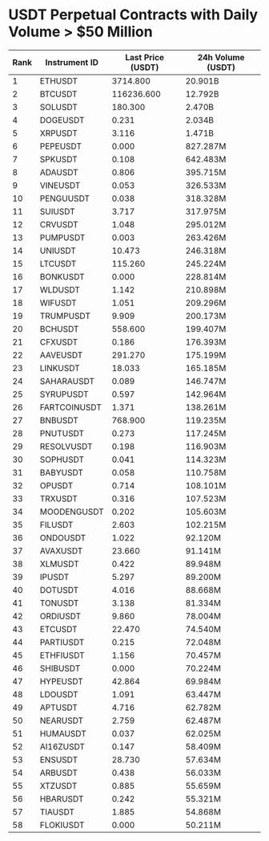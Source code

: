 # USDT Perpetual Contracts with Daily Volume > $50 Million

| Rank | Instrument ID | Last Price (USDT) | 24h Volume (USDT) |
|------|---------------|-------------------|-------------------|
| 1 | ETHUSDT | 3714.800 | 20.901B |
| 2 | BTCUSDT | 116236.600 | 12.792B |
| 3 | SOLUSDT | 180.300 | 2.470B |
| 4 | DOGEUSDT | 0.231 | 2.034B |
| 5 | XRPUSDT | 3.116 | 1.471B |
| 6 | PEPEUSDT | 0.000 | 827.287M |
| 7 | SPKUSDT | 0.108 | 642.483M |
| 8 | ADAUSDT | 0.806 | 395.715M |
| 9 | VINEUSDT | 0.053 | 326.533M |
| 10 | PENGUUSDT | 0.038 | 318.328M |
| 11 | SUIUSDT | 3.717 | 317.975M |
| 12 | CRVUSDT | 1.048 | 295.012M |
| 13 | PUMPUSDT | 0.003 | 263.426M |
| 14 | UNIUSDT | 10.473 | 246.318M |
| 15 | LTCUSDT | 115.260 | 245.224M |
| 16 | BONKUSDT | 0.000 | 228.814M |
| 17 | WLDUSDT | 1.142 | 210.898M |
| 18 | WIFUSDT | 1.051 | 209.296M |
| 19 | TRUMPUSDT | 9.909 | 200.173M |
| 20 | BCHUSDT | 558.600 | 199.407M |
| 21 | CFXUSDT | 0.186 | 176.393M |
| 22 | AAVEUSDT | 291.270 | 175.199M |
| 23 | LINKUSDT | 18.033 | 165.185M |
| 24 | SAHARAUSDT | 0.089 | 146.747M |
| 25 | SYRUPUSDT | 0.597 | 142.964M |
| 26 | FARTCOINUSDT | 1.371 | 138.261M |
| 27 | BNBUSDT | 768.900 | 119.235M |
| 28 | PNUTUSDT | 0.273 | 117.245M |
| 29 | RESOLVUSDT | 0.198 | 116.903M |
| 30 | SOPHUSDT | 0.041 | 114.323M |
| 31 | BABYUSDT | 0.058 | 110.758M |
| 32 | OPUSDT | 0.714 | 108.101M |
| 33 | TRXUSDT | 0.316 | 107.523M |
| 34 | MOODENGUSDT | 0.202 | 105.603M |
| 35 | FILUSDT | 2.603 | 102.215M |
| 36 | ONDOUSDT | 1.022 | 92.120M |
| 37 | AVAXUSDT | 23.660 | 91.141M |
| 38 | XLMUSDT | 0.422 | 89.948M |
| 39 | IPUSDT | 5.297 | 89.200M |
| 40 | DOTUSDT | 4.016 | 88.668M |
| 41 | TONUSDT | 3.138 | 81.334M |
| 42 | ORDIUSDT | 9.860 | 78.004M |
| 43 | ETCUSDT | 22.470 | 74.540M |
| 44 | PARTIUSDT | 0.215 | 72.048M |
| 45 | ETHFIUSDT | 1.156 | 70.457M |
| 46 | SHIBUSDT | 0.000 | 70.224M |
| 47 | HYPEUSDT | 42.864 | 69.984M |
| 48 | LDOUSDT | 1.091 | 63.447M |
| 49 | APTUSDT | 4.716 | 62.782M |
| 50 | NEARUSDT | 2.759 | 62.487M |
| 51 | HUMAUSDT | 0.037 | 62.025M |
| 52 | AI16ZUSDT | 0.147 | 58.409M |
| 53 | ENSUSDT | 28.730 | 57.634M |
| 54 | ARBUSDT | 0.438 | 56.033M |
| 55 | XTZUSDT | 0.885 | 55.659M |
| 56 | HBARUSDT | 0.242 | 55.321M |
| 57 | TIAUSDT | 1.885 | 54.868M |
| 58 | FLOKIUSDT | 0.000 | 50.211M |

